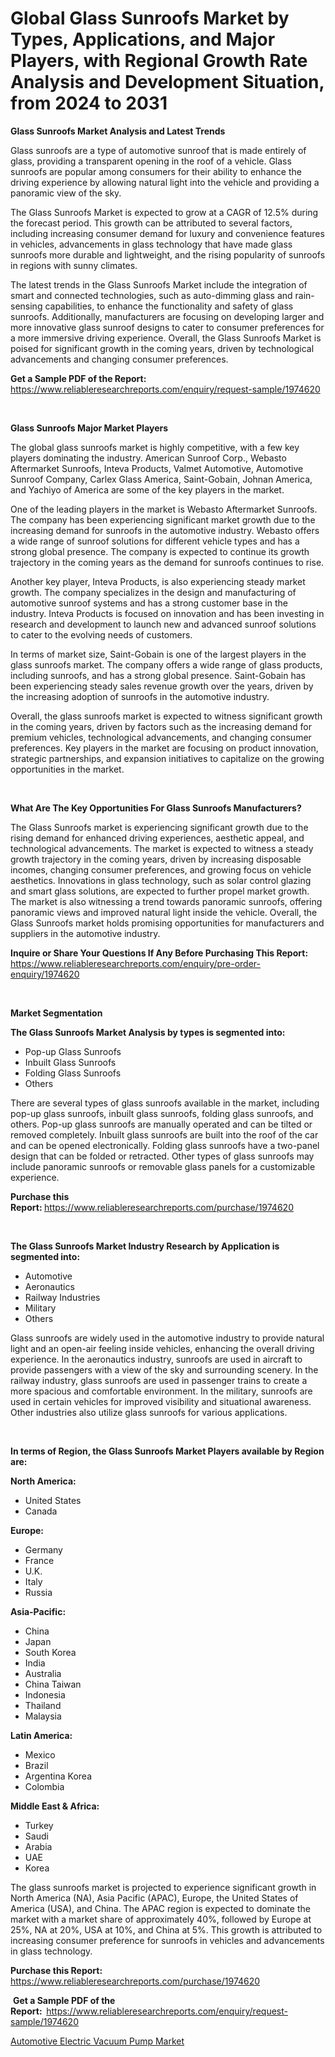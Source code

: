 <p><h1>Global Glass Sunroofs Market by Types, Applications, and Major Players, with Regional Growth Rate Analysis and Development Situation, from 2024 to 2031</h1></p><p><strong>Glass Sunroofs Market Analysis and Latest Trends</strong></p>
<p><p>Glass sunroofs are a type of automotive sunroof that is made entirely of glass, providing a transparent opening in the roof of a vehicle. Glass sunroofs are popular among consumers for their ability to enhance the driving experience by allowing natural light into the vehicle and providing a panoramic view of the sky.</p><p>The Glass Sunroofs Market is expected to grow at a CAGR of 12.5% during the forecast period. This growth can be attributed to several factors, including increasing consumer demand for luxury and convenience features in vehicles, advancements in glass technology that have made glass sunroofs more durable and lightweight, and the rising popularity of sunroofs in regions with sunny climates.</p><p>The latest trends in the Glass Sunroofs Market include the integration of smart and connected technologies, such as auto-dimming glass and rain-sensing capabilities, to enhance the functionality and safety of glass sunroofs. Additionally, manufacturers are focusing on developing larger and more innovative glass sunroof designs to cater to consumer preferences for a more immersive driving experience. Overall, the Glass Sunroofs Market is poised for significant growth in the coming years, driven by technological advancements and changing consumer preferences.</p></p>
<p><strong>Get a Sample PDF of the Report:&nbsp;</strong> <a href="https://www.reliableresearchreports.com/enquiry/request-sample/1974620">https://www.reliableresearchreports.com/enquiry/request-sample/1974620</a></p>
<p>&nbsp;</p>
<p><strong>Glass Sunroofs Major Market Players</strong></p>
<p><p>The global glass sunroofs market is highly competitive, with a few key players dominating the industry. American Sunroof Corp., Webasto Aftermarket Sunroofs, Inteva Products, Valmet Automotive, Automotive Sunroof Company, Carlex Glass America, Saint-Gobain, Johnan America, and Yachiyo of America are some of the key players in the market.</p><p>One of the leading players in the market is Webasto Aftermarket Sunroofs. The company has been experiencing significant market growth due to the increasing demand for sunroofs in the automotive industry. Webasto offers a wide range of sunroof solutions for different vehicle types and has a strong global presence. The company is expected to continue its growth trajectory in the coming years as the demand for sunroofs continues to rise.</p><p>Another key player, Inteva Products, is also experiencing steady market growth. The company specializes in the design and manufacturing of automotive sunroof systems and has a strong customer base in the industry. Inteva Products is focused on innovation and has been investing in research and development to launch new and advanced sunroof solutions to cater to the evolving needs of customers.</p><p>In terms of market size, Saint-Gobain is one of the largest players in the glass sunroofs market. The company offers a wide range of glass products, including sunroofs, and has a strong global presence. Saint-Gobain has been experiencing steady sales revenue growth over the years, driven by the increasing adoption of sunroofs in the automotive industry.</p><p>Overall, the glass sunroofs market is expected to witness significant growth in the coming years, driven by factors such as the increasing demand for premium vehicles, technological advancements, and changing consumer preferences. Key players in the market are focusing on product innovation, strategic partnerships, and expansion initiatives to capitalize on the growing opportunities in the market.</p></p>
<p>&nbsp;</p>
<p><strong>What Are The Key Opportunities For Glass Sunroofs Manufacturers?</strong></p>
<p><p>The Glass Sunroofs market is experiencing significant growth due to the rising demand for enhanced driving experiences, aesthetic appeal, and technological advancements. The market is expected to witness a steady growth trajectory in the coming years, driven by increasing disposable incomes, changing consumer preferences, and growing focus on vehicle aesthetics. Innovations in glass technology, such as solar control glazing and smart glass solutions, are expected to further propel market growth. The market is also witnessing a trend towards panoramic sunroofs, offering panoramic views and improved natural light inside the vehicle. Overall, the Glass Sunroofs market holds promising opportunities for manufacturers and suppliers in the automotive industry.</p></p>
<p><strong>Inquire or Share Your Questions If Any Before Purchasing This Report:</strong> <a href="https://www.reliableresearchreports.com/enquiry/pre-order-enquiry/1974620">https://www.reliableresearchreports.com/enquiry/pre-order-enquiry/1974620</a></p>
<p>&nbsp;</p>
<p><strong>Market Segmentation</strong></p>
<p><strong>The Glass Sunroofs Market Analysis by types is segmented into:</strong></p>
<p><ul><li>Pop-up Glass Sunroofs</li><li>Inbuilt Glass Sunroofs</li><li>Folding Glass Sunroofs</li><li>Others</li></ul></p>
<p><p>There are several types of glass sunroofs available in the market, including pop-up glass sunroofs, inbuilt glass sunroofs, folding glass sunroofs, and others. Pop-up glass sunroofs are manually operated and can be tilted or removed completely. Inbuilt glass sunroofs are built into the roof of the car and can be opened electronically. Folding glass sunroofs have a two-panel design that can be folded or retracted. Other types of glass sunroofs may include panoramic sunroofs or removable glass panels for a customizable experience.</p></p>
<p><strong>Purchase this Report:&nbsp;</strong><a href="https://www.reliableresearchreports.com/purchase/1974620">https://www.reliableresearchreports.com/purchase/1974620</a></p>
<p>&nbsp;</p>
<p><strong>The Glass Sunroofs Market Industry Research by Application is segmented into:</strong></p>
<p><ul><li>Automotive</li><li>Aeronautics</li><li>Railway Industries</li><li>Military</li><li>Others</li></ul></p>
<p><p>Glass sunroofs are widely used in the automotive industry to provide natural light and an open-air feeling inside vehicles, enhancing the overall driving experience. In the aeronautics industry, sunroofs are used in aircraft to provide passengers with a view of the sky and surrounding scenery. In the railway industry, glass sunroofs are used in passenger trains to create a more spacious and comfortable environment. In the military, sunroofs are used in certain vehicles for improved visibility and situational awareness. Other industries also utilize glass sunroofs for various applications.</p></p>
<p>&nbsp;</p>
<p><strong>In terms of Region, the Glass Sunroofs Market Players available by Region are:</strong></p>
<p>
    <p> <strong> North America: </strong>
        <ul>
            <li>United States</li>
            <li>Canada</li>
        </ul>
        </p> 
    <p> <strong> Europe: </strong>
        <ul>
            <li>Germany</li>
            <li>France</li>
            <li>U.K.</li>
            <li>Italy</li>
            <li>Russia</li>
        </ul>
        </p> 
    <p> <strong> Asia-Pacific: </strong>
        <ul>
            <li>China</li>
            <li>Japan</li>
            <li>South Korea</li>
            <li>India</li>
            <li>Australia</li>
            <li>China Taiwan</li>
            <li>Indonesia</li>
            <li>Thailand</li>
            <li>Malaysia</li>
        </ul>
        </p> 
    <p> <strong> Latin America: </strong>
        <ul>
            <li>Mexico</li>
            <li>Brazil</li>
            <li>Argentina Korea</li>
            <li>Colombia</li>
        </ul>
        </p> 
    <p> <strong> Middle East & Africa: </strong>
        <ul>
            <li>Turkey</li>
            <li>Saudi</li>
            <li>Arabia</li>
            <li>UAE</li>
            <li>Korea</li>
        </ul>
    </p>
    </p>
<p><p>The glass sunroofs market is projected to experience significant growth in North America (NA), Asia Pacific (APAC), Europe, the United States of America (USA), and China. The APAC region is expected to dominate the market with a market share of approximately 40%, followed by Europe at 25%, NA at 20%, USA at 10%, and China at 5%. This growth is attributed to increasing consumer preference for sunroofs in vehicles and advancements in glass technology.</p></p>
<p><strong>Purchase this Report: </strong><a href="https://www.reliableresearchreports.com/purchase/1974620">https://www.reliableresearchreports.com/purchase/1974620</a></p>
<p>&nbsp;<strong>Get a Sample PDF of the Report:&nbsp;&nbsp;</strong><a href="https://www.reliableresearchreports.com/enquiry/request-sample/1974620">https://www.reliableresearchreports.com/enquiry/request-sample/1974620</a></p>
<p><strong></strong></p>
<p><p><a href="https://chivalrous-flock-a86.notion.site/Automotive-Electric-Vacuum-Pump-Market-Analysis-Examines-its-Scope-on-Growth-Opportunities-and-Fore-ab75edd5b4f7421da302087aad901f19">Automotive Electric Vacuum Pump Market</a></p></p>